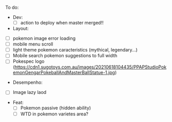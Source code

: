 To do:
- Dev:
   - [ ] action to deploy when master merged!!

 - Layout:
  - [ ] pokemon image error loading
  - [ ] mobile menu scroll
  - [ ] light theme pokemon caracteristics (mythical, legendary...)
  - [ ] Mobile search pokemon suggestions to full width
  - [ ] Pokespec logo (https://cdn1.sugotoys.com.au/images/20210618104435/PPAPStudioPokemonGengarPokeballAndMasterBallStatue-1.jpg)

 - Desempenho:
  - [ ] Image lazy laod

 - Feat:
    - [ ] Pokemon passive (hidden ability)
    - [ ] WTD in pokemon varietes area?